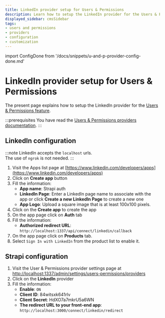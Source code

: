 ```yaml
---
title: LinkedIn provider setup for Users & Permissions
description: Learn how to setup the LinkedIn provider for the Users & Permissions feature.
displayed_sidebar: cmsSidebar
tags:
- users and permissions
- providers
- configuration
- customization
---
```


import ConfigDone from '/docs/snippets/u-and-p-provider-config-done.md'

# LinkedIn provider setup for Users & Permissions

The present page explains how to setup the LinkedIn provider for the [Users & Permissions feature](/cms/features/users-permissions).

:::prerequisites
You have read the [Users & Permissions providers documentation](/cms/configurations/users-and-permissions-providers).
:::

## LinkedIn configuration

:::note
LinkedIn accepts the `localhost` urls. <br/>
The use of `ngrok` is not needed.
:::

1. Visit the Apps list page at [https://www.linkedin.com/developers/apps](https://www.linkedin.com/developers/apps)
2. Click on **Create app** button
3. Fill the information:
   - **App name**: Strapi auth
   - **LinkedIn Page**: Enter a LinkedIn page name to associate with the app or click **Create a new LinkedIn Page** to create a new one
   - **App Logo**: Upload a square image that is at least 100x100 pixels.
4. Click on the **Create app** to create the app
5. On the app page click on **Auth** tab
6. Fill the information:
   - **Authorized redirect URL**: `http://localhost:1337/api/connect/linkedin/callback`
7. On the app page click on **Products** tab.
8. Select `Sign In with LinkedIn` from the product list to enable it.

## Strapi configuration

1. Visit the User & Permissions provider settings page at [http://localhost:1337/admin/settings/users-permissions/providers](http://localhost:1337/admin/settings/users-permissions/providers)
2. Click on the **LinkedIn** provider
3. Fill the information:
   - **Enable**: `ON`
   - **Client ID**: 84witsxk641rlv
   - **Client Secret**: HdXO7a7mkrU5a6WN
   - **The redirect URL to your front-end app**: `http://localhost:3000/connect/linkedin/redirect`

<ConfigDone />
